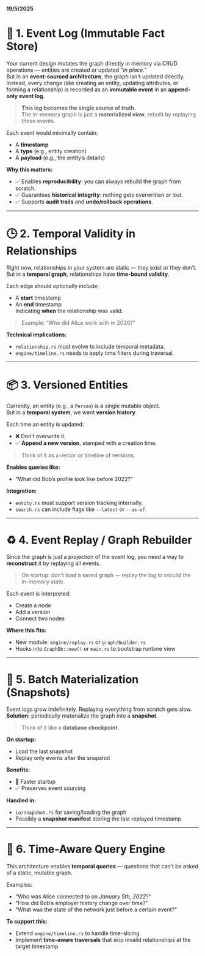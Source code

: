 #### 19/5/2025

# 🧠 1. Event Log (Immutable Fact Store)

Your current design mutates the graph directly in memory via CRUD operations — entities are created or updated *"in place."*  
But in an **event-sourced architecture**, the graph isn't updated directly. Instead, every change (like creating an entity, updating attributes, or forming a relationship) is recorded as an **immutable event** in an **append-only event log**.

> **This log becomes the single source of truth.**  
> The in-memory graph is just a **materialized view**, rebuilt by replaying these events.

Each event would minimally contain:
- A **timestamp**
- A **type** (e.g., entity creation)
- A **payload** (e.g., the entity’s details)

**Why this matters:**
- ✅ Enables **reproducibility**: you can always rebuild the graph from scratch.
- ✅ Guarantees **historical integrity**: nothing gets overwritten or lost.
- ✅ Supports **audit trails** and **undo/rollback operations**.

---

# 🕒 2. Temporal Validity in Relationships

Right now, relationships in your system are static — they exist or they don’t.  
But in a **temporal graph**, relationships have **time-bound validity**.

Each edge should optionally include:
- A **start** timestamp
- An **end** timestamp  
  Indicating **when** the relationship was valid.

> Example: “Who did Alice work with in 2020?”

**Technical implications:**
- `relationship.rs` must evolve to include temporal metadata.
- `engine/timeline.rs` needs to apply time filters during traversal.

---

# 📦 3. Versioned Entities

Currently, an entity (e.g., a `Person`) is a single mutable object.  
But in a **temporal system**, we want **version history**.

Each time an entity is updated:
- ❌ Don’t overwrite it.
- ✅ **Append a new version**, stamped with a creation time.

> Think of it as a vector or timeline of versions.

**Enables queries like:**
- “What did Bob’s profile look like before 2022?”

**Integration:**
- `entity.rs` must support version tracking internally.
- `search.rs` can include flags like `--latest` or `--as-of`.

---

# ♻️ 4. Event Replay / Graph Rebuilder

Since the graph is just a projection of the event log, you need a way to **reconstruct** it by replaying all events.

> On startup: don’t load a saved graph — replay the log to rebuild the in-memory state.

Each event is interpreted:
- Create a node
- Add a version
- Connect two nodes

**Where this fits:**
- New module: `engine/replay.rs` or `graph/builder.rs`
- Hooks into `GraphDb::new()` or `main.rs` to bootstrap runtime view

---

# 🧊 5. Batch Materialization (Snapshots)

Event logs grow indefinitely. Replaying everything from scratch gets slow.  
**Solution:** periodically materialize the graph into a **snapshot**.

> Think of it like a **database checkpoint**.

**On startup:**
- Load the last snapshot
- Replay only events after the snapshot

**Benefits:**
- 🚀 Faster startup
- ✅ Preserves event sourcing

**Handled in:**
- `io/snapshot.rs` for saving/loading the graph
- Possibly a **snapshot manifest** storing the last replayed timestamp

---

# 🧠 6. Time-Aware Query Engine

This architecture enables **temporal queries** — questions that can’t be asked of a static, mutable graph.

Examples:
- “Who was Alice connected to on *January 5th, 2022*?”
- “How did Bob’s employer history change over time?”
- “What was the state of the network just before a certain event?”

**To support this:**
- Extend `engine/timeline.rs` to handle time-slicing
- Implement **time-aware traversals** that skip invalid relationships at the target timestamp
